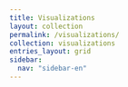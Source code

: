 ```yaml
---
title: Visualizations
layout: collection
permalink: /visualizations/
collection: visualizations
entries_layout: grid
sidebar:
  nav: "sidebar-en"
---
```


